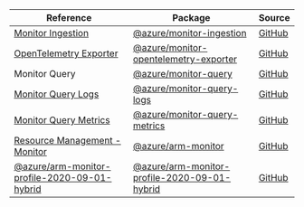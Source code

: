 | Reference | Package | Source |
|---|---|---|
|[Monitor Ingestion](monitor-ingestion-readme.md)|[@azure/monitor-ingestion](https://www.npmjs.com/package/@azure/monitor-ingestion)|[GitHub](https://github.com/Azure/azure-sdk-for-js/blob/main/sdk/monitor/monitor-ingestion)|
|[OpenTelemetry Exporter](monitor-opentelemetry-exporter-readme.md)|[@azure/monitor-opentelemetry-exporter](https://www.npmjs.com/package/@azure/monitor-opentelemetry-exporter)|[GitHub](https://github.com/Azure/azure-sdk-for-js/blob/main/sdk/monitor/monitor-opentelemetry-exporter)|
|Monitor Query|[@azure/monitor-query](https://www.npmjs.com/package/@azure/monitor-query)|[GitHub](https://github.com/Azure/azure-sdk-for-js/blob/main/sdk/monitor/monitor-query)|
|[Monitor Query Logs](monitor-query-logs-readme.md)|[@azure/monitor-query-logs](https://www.npmjs.com/package/@azure/monitor-query-logs)|[GitHub](https://github.com/Azure/azure-sdk-for-js/blob/main/sdk/monitor/monitor-query-logs)|
|[Monitor Query Metrics](monitor-query-metrics-readme.md)|[@azure/monitor-query-metrics](https://www.npmjs.com/package/@azure/monitor-query-metrics)|[GitHub](https://github.com/Azure/azure-sdk-for-js/blob/main/sdk/monitor/monitor-query-metrics)|
|[Resource Management - Monitor](arm-monitor-readme.md)|[@azure/arm-monitor](https://www.npmjs.com/package/@azure/arm-monitor)|[GitHub](https://github.com/Azure/azure-sdk-for-js/blob/main/sdk/monitor/arm-monitor)|
|[@azure/arm-monitor-profile-2020-09-01-hybrid](arm-monitor-profile-2020-09-01-hybrid-readme.md)|[@azure/arm-monitor-profile-2020-09-01-hybrid](https://www.npmjs.com/package/@azure/arm-monitor-profile-2020-09-01-hybrid)|[GitHub](https://github.com/Azure/azure-sdk-for-js/blob/main/sdk/monitor/arm-monitor-profile-2020-09-01-hybrid)|
